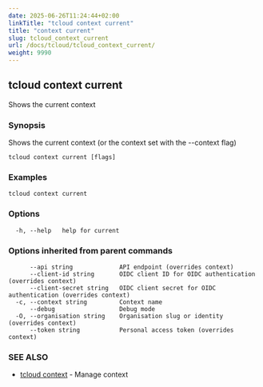 ```yaml
---
date: 2025-06-26T11:24:44+02:00
linkTitle: "tcloud context current"
title: "context current"
slug: tcloud_context_current
url: /docs/tcloud/tcloud_context_current/
weight: 9990
---
```

## tcloud context current

Shows the current context

### Synopsis

Shows the current context (or the context set with the --context flag)

```
tcloud context current [flags]
```

### Examples

```
tcloud context current
```

### Options

```
  -h, --help   help for current
```

### Options inherited from parent commands

```
      --api string             API endpoint (overrides context)
      --client-id string       OIDC client ID for OIDC authentication (overrides context)
      --client-secret string   OIDC client secret for OIDC authentication (overrides context)
  -c, --context string         Context name
      --debug                  Debug mode
  -O, --organisation string    Organisation slug or identity (overrides context)
      --token string           Personal access token (overrides context)
```

### SEE ALSO

* [tcloud context](/docs/tcloud/tcloud_context/)	 - Manage context

